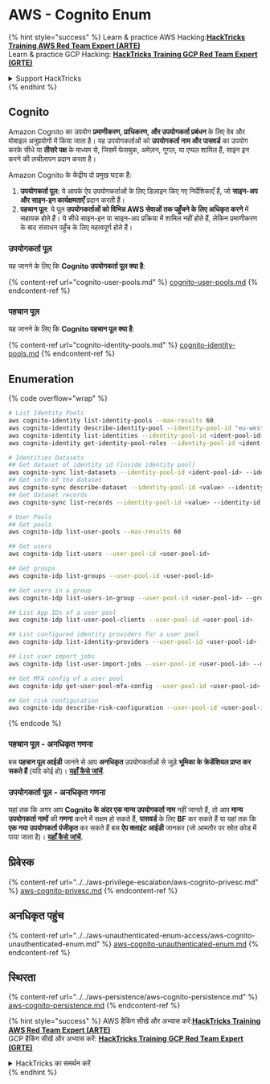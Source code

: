 # AWS - Cognito Enum

{% hint style="success" %}
Learn & practice AWS Hacking:<img src="../../../../.gitbook/assets/image (1) (1) (1) (1).png" alt="" data-size="line">[**HackTricks Training AWS Red Team Expert (ARTE)**](https://training.hacktricks.xyz/courses/arte)<img src="../../../../.gitbook/assets/image (1) (1) (1) (1).png" alt="" data-size="line">\
Learn & practice GCP Hacking: <img src="../../../../.gitbook/assets/image (2) (1).png" alt="" data-size="line">[**HackTricks Training GCP Red Team Expert (GRTE)**<img src="../../../../.gitbook/assets/image (2) (1).png" alt="" data-size="line">](https://training.hacktricks.xyz/courses/grte)

<details>

<summary>Support HackTricks</summary>

* Check the [**subscription plans**](https://github.com/sponsors/carlospolop)!
* **Join the** 💬 [**Discord group**](https://discord.gg/hRep4RUj7f) or the [**telegram group**](https://t.me/peass) or **follow** us on **Twitter** 🐦 [**@hacktricks\_live**](https://twitter.com/hacktricks_live)**.**
* **Share hacking tricks by submitting PRs to the** [**HackTricks**](https://github.com/carlospolop/hacktricks) and [**HackTricks Cloud**](https://github.com/carlospolop/hacktricks-cloud) github repos.

</details>
{% endhint %}

## Cognito

Amazon Cognito का उपयोग **प्रमाणीकरण, प्राधिकरण, और उपयोगकर्ता प्रबंधन** के लिए वेब और मोबाइल अनुप्रयोगों में किया जाता है। यह उपयोगकर्ताओं को **उपयोगकर्ता नाम और पासवर्ड** का उपयोग करके सीधे या **तीसरे पक्ष** के माध्यम से, जिसमें फेसबुक, अमेज़न, गूगल, या एप्पल शामिल हैं, साइन इन करने की लचीलापन प्रदान करता है।

Amazon Cognito के केंद्रीय दो प्रमुख घटक हैं:

1. **उपयोगकर्ता पूल**: ये आपके ऐप उपयोगकर्ताओं के लिए डिज़ाइन किए गए निर्देशिकाएँ हैं, जो **साइन-अप और साइन-इन कार्यक्षमताएँ** प्रदान करती हैं।
2. **पहचान पूल**: ये पूल **उपयोगकर्ताओं को विभिन्न AWS सेवाओं तक पहुँचने के लिए अधिकृत करने** में सहायक होते हैं। ये सीधे साइन-इन या साइन-अप प्रक्रिया में शामिल नहीं होते हैं, लेकिन प्रमाणीकरण के बाद संसाधन पहुँच के लिए महत्वपूर्ण होते हैं।

### **उपयोगकर्ता पूल**

यह जानने के लिए कि **Cognito उपयोगकर्ता पूल क्या है**:

{% content-ref url="cognito-user-pools.md" %}
[cognito-user-pools.md](cognito-user-pools.md)
{% endcontent-ref %}

### **पहचान पूल**

यह जानने के लिए कि **Cognito पहचान पूल क्या है**:

{% content-ref url="cognito-identity-pools.md" %}
[cognito-identity-pools.md](cognito-identity-pools.md)
{% endcontent-ref %}

## Enumeration

{% code overflow="wrap" %}
```bash
# List Identity Pools
aws cognito-identity list-identity-pools --max-results 60
aws cognito-identity describe-identity-pool --identity-pool-id "eu-west-2:38b294756-2578-8246-9074-5367fc9f5367"
aws cognito-identity list-identities --identity-pool-id <ident-pool-id> --max-results 60
aws cognito-identity get-identity-pool-roles --identity-pool-id <ident-pool-id>

# Identities Datasets
## Get dataset of identity id (inside identity pool)
aws cognito-sync list-datasets --identity-pool-id <ident-pool-id> --identity-id <ident-id>
## Get info of the dataset
aws cognito-sync describe-dataset --identity-pool-id <value> --identity-id <value> --dataset-name <value>
## Get dataset records
aws cognito-sync list-records --identity-pool-id <value> --identity-id <value> --dataset-name <value>

# User Pools
## Get pools
aws cognito-idp list-user-pools --max-results 60

## Get users
aws cognito-idp list-users --user-pool-id <user-pool-id>

## Get groups
aws cognito-idp list-groups --user-pool-id <user-pool-id>

## Get users in a group
aws cognito-idp list-users-in-group --user-pool-id <user-pool-id> --group-name <group-name>

## List App IDs of a user pool
aws cognito-idp list-user-pool-clients --user-pool-id <user-pool-id>

## List configured identity providers for a user pool
aws cognito-idp list-identity-providers --user-pool-id <user-pool-id>

## List user import jobs
aws cognito-idp list-user-import-jobs --user-pool-id <user-pool-id> --max-results 60

## Get MFA config of a user pool
aws cognito-idp get-user-pool-mfa-config --user-pool-id <user-pool-id>

## Get risk configuration
aws cognito-idp describe-risk-configuration --user-pool-id <user-pool-id>
```
{% endcode %}

### पहचान पूल - अनधिकृत गणना

बस **पहचान पूल आईडी** जानने से आप **अनधिकृत** उपयोगकर्ताओं से जुड़े **भूमिका के क्रेडेंशियल प्राप्त कर सकते हैं** (यदि कोई हो)। [**यहाँ कैसे जांचें**](cognito-identity-pools.md#accessing-iam-roles).

### उपयोगकर्ता पूल - अनधिकृत गणना

यहां तक कि अगर आप **Cognito के अंदर एक मान्य उपयोगकर्ता नाम** नहीं जानते हैं, तो आप **मान्य** **उपयोगकर्ता नामों** की **गणना** करने में सक्षम हो सकते हैं, **पासवर्ड** के लिए **BF** कर सकते हैं या यहां तक कि **एक नया उपयोगकर्ता पंजीकृत** कर सकते हैं बस **ऐप क्लाइंट आईडी** जानकर (जो आमतौर पर स्रोत कोड में पाया जाता है)। [**यहाँ कैसे जांचें**](cognito-user-pools.md#registration)**.**

## प्रिवेस्क

{% content-ref url="../../aws-privilege-escalation/aws-cognito-privesc.md" %}
[aws-cognito-privesc.md](../../aws-privilege-escalation/aws-cognito-privesc.md)
{% endcontent-ref %}

## अनधिकृत पहुंच

{% content-ref url="../../aws-unauthenticated-enum-access/aws-cognito-unauthenticated-enum.md" %}
[aws-cognito-unauthenticated-enum.md](../../aws-unauthenticated-enum-access/aws-cognito-unauthenticated-enum.md)
{% endcontent-ref %}

## स्थिरता

{% content-ref url="../../aws-persistence/aws-cognito-persistence.md" %}
[aws-cognito-persistence.md](../../aws-persistence/aws-cognito-persistence.md)
{% endcontent-ref %}

{% hint style="success" %}
AWS हैकिंग सीखें और अभ्यास करें:<img src="../../../../.gitbook/assets/image (1) (1) (1) (1).png" alt="" data-size="line">[**HackTricks Training AWS Red Team Expert (ARTE)**](https://training.hacktricks.xyz/courses/arte)<img src="../../../../.gitbook/assets/image (1) (1) (1) (1).png" alt="" data-size="line">\
GCP हैकिंग सीखें और अभ्यास करें: <img src="../../../../.gitbook/assets/image (2) (1).png" alt="" data-size="line">[**HackTricks Training GCP Red Team Expert (GRTE)**<img src="../../../../.gitbook/assets/image (2) (1).png" alt="" data-size="line">](https://training.hacktricks.xyz/courses/grte)

<details>

<summary>HackTricks का समर्थन करें</summary>

* [**सदस्यता योजनाएँ**](https://github.com/sponsors/carlospolop) जांचें!
* **💬 [**Discord समूह**](https://discord.gg/hRep4RUj7f) या [**टेलीग्राम समूह**](https://t.me/peass) में शामिल हों या **Twitter** पर हमें **फॉलो** करें 🐦 [**@hacktricks\_live**](https://twitter.com/hacktricks_live)**.**
* **हैकिंग ट्रिक्स साझा करें और [**HackTricks**](https://github.com/carlospolop/hacktricks) और [**HackTricks Cloud**](https://github.com/carlospolop/hacktricks-cloud) गिटहब रिपोजिटरी में PR सबमिट करें।**

</details>
{% endhint %}
